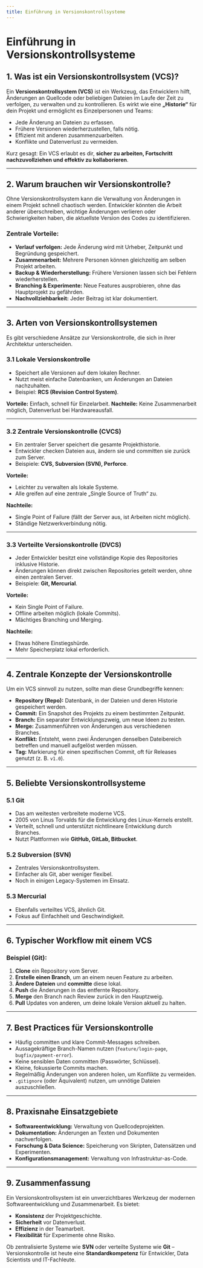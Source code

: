 ```yaml
---
title: Einführung in Versionskontrollsysteme
---
```

# Einführung in Versionskontrollsysteme

## 1. Was ist ein Versionskontrollsystem (VCS)?

Ein **Versionskontrollsystem (VCS)** ist ein Werkzeug, das Entwicklern hilft, Änderungen an Quellcode oder beliebigen Dateien im Laufe der Zeit zu verfolgen, zu verwalten und zu kontrollieren. Es wirkt wie eine **„Historie“** für dein Projekt und ermöglicht es Einzelpersonen und Teams:

* Jede Änderung an Dateien zu erfassen.
* Frühere Versionen wiederherzustellen, falls nötig.
* Effizient mit anderen zusammenzuarbeiten.
* Konflikte und Datenverlust zu vermeiden.

Kurz gesagt: Ein VCS erlaubt es dir, **sicher zu arbeiten, Fortschritt nachzuvollziehen und effektiv zu kollaborieren**.

---

## 2. Warum brauchen wir Versionskontrolle?

Ohne Versionskontrollsystem kann die Verwaltung von Änderungen in einem Projekt schnell chaotisch werden. Entwickler könnten die Arbeit anderer überschreiben, wichtige Änderungen verlieren oder Schwierigkeiten haben, die aktuellste Version des Codes zu identifizieren.

### Zentrale Vorteile:

* **Verlauf verfolgen:** Jede Änderung wird mit Urheber, Zeitpunkt und Begründung gespeichert.
* **Zusammenarbeit:** Mehrere Personen können gleichzeitig am selben Projekt arbeiten.
* **Backup & Wiederherstellung:** Frühere Versionen lassen sich bei Fehlern wiederherstellen.
* **Branching & Experimente:** Neue Features ausprobieren, ohne das Hauptprojekt zu gefährden.
* **Nachvollziehbarkeit:** Jeder Beitrag ist klar dokumentiert.

---

## 3. Arten von Versionskontrollsystemen

Es gibt verschiedene Ansätze zur Versionskontrolle, die sich in ihrer Architektur unterscheiden.

### 3.1 Lokale Versionskontrolle

* Speichert alle Versionen auf dem lokalen Rechner.
* Nutzt meist einfache Datenbanken, um Änderungen an Dateien nachzuhalten.
* Beispiel: **RCS (Revision Control System)**.

**Vorteile:** Einfach, schnell für Einzelarbeit.
**Nachteile:** Keine Zusammenarbeit möglich, Datenverlust bei Hardwareausfall.

---

### 3.2 Zentrale Versionskontrolle (CVCS)

* Ein zentraler Server speichert die gesamte Projekthistorie.
* Entwickler checken Dateien aus, ändern sie und committen sie zurück zum Server.
* Beispiele: **CVS, Subversion (SVN), Perforce**.

**Vorteile:**

* Leichter zu verwalten als lokale Systeme.
* Alle greifen auf eine zentrale „Single Source of Truth“ zu.

**Nachteile:**

* Single Point of Failure (fällt der Server aus, ist Arbeiten nicht möglich).
* Ständige Netzwerkverbindung nötig.

---

### 3.3 Verteilte Versionskontrolle (DVCS)

* Jeder Entwickler besitzt eine vollständige Kopie des Repositories inklusive Historie.
* Änderungen können direkt zwischen Repositories geteilt werden, ohne einen zentralen Server.
* Beispiele: **Git, Mercurial**.

**Vorteile:**

* Kein Single Point of Failure.
* Offline arbeiten möglich (lokale Commits).
* Mächtiges Branching und Merging.

**Nachteile:**

* Etwas höhere Einstiegshürde.
* Mehr Speicherplatz lokal erforderlich.

---

## 4. Zentrale Konzepte der Versionskontrolle

Um ein VCS sinnvoll zu nutzen, sollte man diese Grundbegriffe kennen:

* **Repository (Repo):** Datenbank, in der Dateien und deren Historie gespeichert werden.
* **Commit:** Ein Snapshot des Projekts zu einem bestimmten Zeitpunkt.
* **Branch:** Ein separater Entwicklungszweig, um neue Ideen zu testen.
* **Merge:** Zusammenführen von Änderungen aus verschiedenen Branches.
* **Konflikt:** Entsteht, wenn zwei Änderungen denselben Dateibereich betreffen und manuell aufgelöst werden müssen.
* **Tag:** Markierung für einen spezifischen Commit, oft für Releases genutzt (z. B. `v1.0`).

---

## 5. Beliebte Versionskontrollsysteme

### 5.1 Git

* Das am weitesten verbreitete moderne VCS.
* 2005 von Linus Torvalds für die Entwicklung des Linux-Kernels erstellt.
* Verteilt, schnell und unterstützt nichtlineare Entwicklung durch Branches.
* Nutzt Plattformen wie **GitHub, GitLab, Bitbucket**.

### 5.2 Subversion (SVN)

* Zentrales Versionskontrollsystem.
* Einfacher als Git, aber weniger flexibel.
* Noch in einigen Legacy-Systemen im Einsatz.

### 5.3 Mercurial

* Ebenfalls verteiltes VCS, ähnlich Git.
* Fokus auf Einfachheit und Geschwindigkeit.

---

## 6. Typischer Workflow mit einem VCS

### Beispiel (Git):

1. **Clone** ein Repository vom Server.
2. **Erstelle einen Branch**, um an einem neuen Feature zu arbeiten.
3. **Ändere Dateien** und **committe** diese lokal.
4. **Push** die Änderungen in das entfernte Repository.
5. **Merge** den Branch nach Review zurück in den Hauptzweig.
6. **Pull** Updates von anderen, um deine lokale Version aktuell zu halten.

---

## 7. Best Practices für Versionskontrolle

* Häufig committen und klare Commit-Messages schreiben.
* Aussagekräftige Branch-Namen nutzen (`feature/login-page`, `bugfix/payment-error`).
* Keine sensiblen Daten committen (Passwörter, Schlüssel).
* Kleine, fokussierte Commits machen.
* Regelmäßig Änderungen von anderen holen, um Konflikte zu vermeiden.
* `.gitignore` (oder Äquivalent) nutzen, um unnötige Dateien auszuschließen.

---

## 8. Praxisnahe Einsatzgebiete

* **Softwareentwicklung:** Verwaltung von Quellcodeprojekten.
* **Dokumentation:** Änderungen an Texten und Dokumenten nachverfolgen.
* **Forschung & Data Science:** Speicherung von Skripten, Datensätzen und Experimenten.
* **Konfigurationsmanagement:** Verwaltung von Infrastruktur-as-Code.

---

## 9. Zusammenfassung

Ein Versionskontrollsystem ist ein unverzichtbares Werkzeug der modernen Softwareentwicklung und Zusammenarbeit. Es bietet:

* **Konsistenz** der Projektgeschichte.
* **Sicherheit** vor Datenverlust.
* **Effizienz** in der Teamarbeit.
* **Flexibilität** für Experimente ohne Risiko.

Ob zentralisierte Systeme wie **SVN** oder verteilte Systeme wie **Git** – Versionskontrolle ist heute eine **Standardkompetenz** für Entwickler, Data Scientists und IT-Fachleute.
